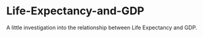 # Life-Expectancy-and-GDP
A little investigation into the relationship between Life Expectancy and GDP.
